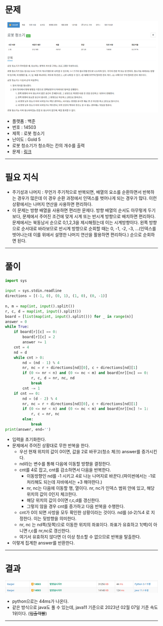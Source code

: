 # 문제
![boj_14503](imgs/boj_14503.jpg)

- 플랫폼 : 백준
- 번호 : 14503
- 제목 : 로봇 청소기
- 난이도 : Gold 5
- 로봇 청소기가 청소하는 칸의 개수를 출력
- 문제 : <a href="https://www.acmicpc.net/problem/14503" target="_blank">링크</a>

---

# 필요 지식
- 주기성과 나머지 : 무언가 주기적으로 반복되면, 배열의 요소를 순환하면서 반복하는 경우가 많은데 이 경우 순환 과정에서 인덱스를 벗어나게
되는 경우가 많다. 이런 상황에서는 나머지 연산을 사용하면 편리하다.
- 이 문제는 방향 배열을 사용하면 편리한 문제다. 방향 배열의 순서도 아무렇게 두기보다, 문제에서 주어진 조건에 맞게
시계 또는 반시계 방향으로 배치하면 편리하다. 문제에서는 북동남서 순으로 0,1,2,3을 제시해줬는데 이는 시계방향이다. 왼쪽 방향으로 순서대로
바라보므로 반시계 방향으로 순회할 때는 0, -1, -2, -3, ...(인덱스를 벗어나는데 이를 위에서 설명한 나머지 연산을 활용하면 편리하다.)
순으로 순회하면 된다.

---

# 풀이
```python
import sys

input = sys.stdin.readline
directions = [(-1, 0), (0, 1), (1, 0), (0, -1)]

n, m = map(int, input().split())
r, c, d = map(int, input().split())
board = [list(map(int, input().split())) for _ in range(n)]
answer = 0
while True:
    if board[r][c] == 0:
        board[r][c] = 2
        answer += 1
    cnt = 4
    nd = d
    while cnt > 0:
        nd = (nd - 1) % 4
        nr, nc = r + directions[nd][0], c + directions[nd][1]
        if (0 <= nr < n) and (0 <= nc < m) and board[nr][nc] == 0:
            r, c, d = nr, nc, nd
            break
        cnt -= 1
    if cnt == 0:
        nd = (d - 2) % 4
        nr, nc = r + directions[nd][0], c + directions[nd][1]
        if (0 <= nr < n) and (0 <= nc < m) and board[nr][nc] != 1:
            r, c = nr, nc
        else:
            break
print(answer, end='')
```
- 입력을 초기화한다.
- 문제에서 주어진 상황대로 무한 반복을 한다.
  - 우선 현재 위치의 값이 0이면, 값을 2로 바꾸고(청소 체크) answer를 증가시킨다.
  - nd라는 변수를 통해 다음에 이동할 방향을 결정한다.
  - cnt를 4로 잡고, cnt를 감소하면서 다음을 반복한다.
    - 이동방향인 nd를 -1 시키고 4로 나눈 나머지로 바꾼다.(파이썬에서는 -1로 처리해도 되는데 자바에서는 +3 해야한다.)
    - nr, nc는 다음에 이동할 행, 열이다. nr, nc가 인덱스 범위 안에 있고, 해당 위치의 값이 0인지 체크한다.
    - 해당 위치의 값이 0이면 r,c,d를 갱신한다.
    - 그렇지 않을 경우 cnt를 증가하고 다음 반복을 수행한다.
  - cnt가 0이 되면 사방을 모두 확인한 상황이라는 것이다. nd를 (d-2)%4 로 지정한다. 이는 뒷방향을 의미한다.
  - nr, nc 는 nd쪽(뒷쪽)으로 이동한 위치의 좌표이다. 좌표가 유효하고 1(벽)이 아니면 r,c를 nr,nc로 갱신한다.
  - 여기서 유효하지 않다면 더 이상 청소할 수 없으므로 반복을 탈출한다.
- 이렇게 집계한 answer를 반환한다.

---

# 결과

![boj_14503_result.jpg](imgs/boj_14503_result.jpg)

- python으로는 44ms가 나온다.
- 같은 방식으로 java도 풀 수 있는데, java11 기준으로 2023년 02월 07일 기준 속도 1위이다. (~~입출력빨~~)

---
